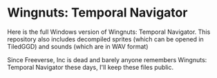 # Wingnuts: Temporal Navigator

Here is the full Windows version of Wingnuts: Temporal Navigator. This repository also includes decompiled sprites (which can be opened in TiledGGD) and sounds (which are in WAV format)

Since Freeverse, Inc is dead and barely anyone remembers Wingnuts: Temporal Navigator these days, I'll keep these files public.
